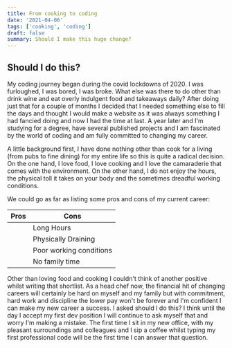 ```yaml
---
title: From cooking to coding
date: '2021-04-06'
tags: ['cooking', 'coding']
draft: false
summary: Should I make this huge change?
---
```


## Should I do this?

My coding journey began during the covid lockdowns of 2020. I was furloughed, I was bored, I was broke. What else was there to do other than drink wine and eat overly indulgent food and takeaways daily? After doing just that for a couple of months I decided that I needed something else to fill the days and thought I would make a website as it was always something I had fancied doing and now I had the time at last. A year later and I'm studying for a degree, have several published projects and I am fascinated by the world of coding and am fully committed to changing my career.

A little background first, I have done nothing other than cook for a living (from pubs to fine dining) for my entire life so this is quite a radical decision. On the one hand, I love food, I love cooking and I love the camaraderie that comes with the environment. On the other hand, I do not enjoy the hours, the physical toll it takes on your body and the sometimes dreadful working conditions.

We could go as far as listing some pros and cons of my current career:

| Pros | Cons                    |
| ---- | ----------------------- |
|      | Long Hours              |
|      | Physically Draining     |
|      | Poor working conditions |
|      | No family time          |

Other than loving food and cooking I couldn't think of another positive whilst writing that shortlist. As a head chef now, the financial hit of changing careers will certainly be hard on myself and my family but with commitment, hard work and discipline the lower pay won't be forever and I'm confident I can make my new career a success. I asked should I do this? I think until the day I accept my first dev position I will continue to ask myself that and worry I'm making a mistake. The first time I sit in my new office, with my pleasant surroundings and colleagues and I sip a coffee whilst typing my first professional code will be the first time I can answer that question.
